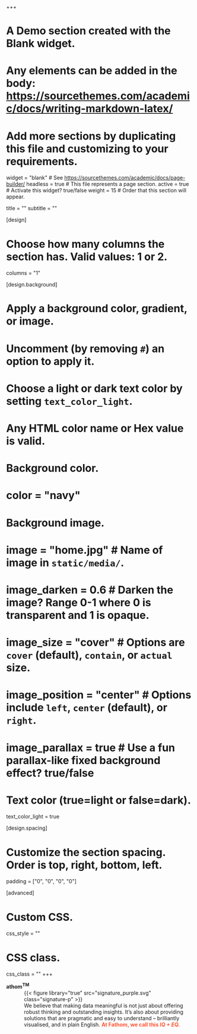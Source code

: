 +++
# A Demo section created with the Blank widget.
# Any elements can be added in the body: https://sourcethemes.com/academic/docs/writing-markdown-latex/
# Add more sections by duplicating this file and customizing to your requirements.

widget = "blank"  # See https://sourcethemes.com/academic/docs/page-builder/
headless = true  # This file represents a page section.
active = true  # Activate this widget? true/false
weight = 15  # Order that this section will appear.

title = ""
subtitle = ""

[design]
  # Choose how many columns the section has. Valid values: 1 or 2.
  columns = "1"

[design.background]
  # Apply a background color, gradient, or image.
  #   Uncomment (by removing `#`) an option to apply it.
  #   Choose a light or dark text color by setting `text_color_light`.
  #   Any HTML color name or Hex value is valid.

  # Background color.
  # color = "navy"
  
  # Background image.
  # image = "home.jpg"  # Name of image in `static/media/`.
  # image_darken = 0.6  # Darken the image? Range 0-1 where 0 is transparent and 1 is opaque.
  # image_size = "cover"  #  Options are `cover` (default), `contain`, or `actual` size.
  # image_position = "center"  # Options include `left`, `center` (default), or `right`.
  # image_parallax = true  # Use a fun parallax-like fixed background effect? true/false
  
  # Text color (true=light or false=dark).
  text_color_light = true

[design.spacing]
  # Customize the section spacing. Order is top, right, bottom, left.
  padding = ["0", "0", "0", "0"]

[advanced]
 # Custom CSS. 
 css_style = ""
 
 # CSS class.
 css_class = ""
+++

<div class="page-wrapper">
  <div class="container-fluid logo-banner fade-out">
      <div class="spin">
          <div class="row bar-graph-vertical bar-container">
              <div class="bar-ft bar-container">
                    <div class="bar"></div>
              </div>
              <div class="bar-fm bar-container">
                    <div class="bar"></div>
              </div>
              <div class="bar-fb bar-container">
                    <div class="bar"></div>
              </div>
          </div>
      </div>
      <div class="logo-banner-text">
            <div class="fade-In"><strong>athom<sup class="TM">TM</sup></strong></div>
      </div>
  </div>
    <div class="home-banner">
      <div class="home-text slide-r">
        <div class="container-fluid home-text-container" style="padding-right: 0%; margin-left: 5vw">
          <div class="row h-100 about-text-row">
              <div class="col-12 align-self-center">
                  {{< figure library="true" src="signature_purple.svg" class="signature-p" >}}
                  <div class="about-text">We believe that making data meaningful is not just about offering robust thinking and outstanding insights. It’s also about providing solutions that are pragmatic and easy to understand – brilliantly visualised, and in plain English. <strong style="color: #ff5534;">At Fathom, we call this <i>IQ + EQ.</i></strong></div>
              </div>
          </div>
        </div>
      </div>
    </div>
</div>